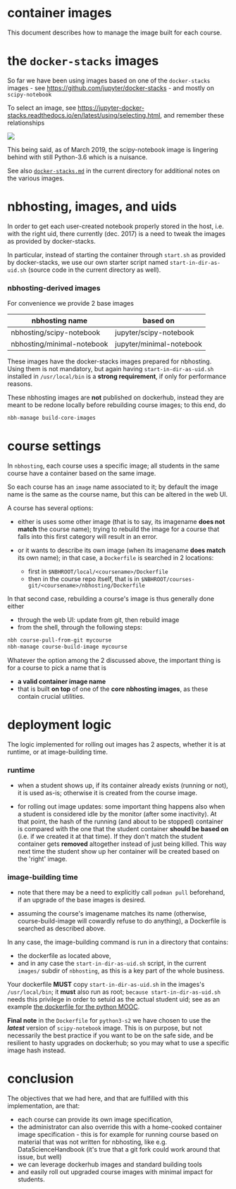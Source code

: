 # container images

This document describes how to manage the image built for each course.

# the `docker-stacks` images

So far we have been using images based on one of the `docker-stacks` images - see https://github.com/jupyter/docker-stacks  - and mostly on `scipy-notebook`

To select an image, see https://jupyter-docker-stacks.readthedocs.io/en/latest/using/selecting.html, and remember these relationships

![](inherit-diagram.png)


This being said, as of March 2019, the scipy-notebook image is lingering behind with still Python-3.6 which is a nuisance.

See also [`docker-stacks.md`](docker-stacks.md) in the current directory for additional notes on the various images.

# nbhosting, images, and uids

In order to get each user-created notebook properly stored in the host, i.e. with the right uid, there currently (dec. 2017) is a need to tweak the images as provided by docker-stacks.

In particular, instead of starting the container through `start.sh` as provided by docker-stacks, we use our own starter script named `start-in-dir-as-uid.sh` (source code in the current directory as well).


### nbhosting-derived images

For convenience we provide 2 base images

| nbhosting name | based on |
|----------------|----------|
| nbhosting/scipy-notebook | jupyter/scipy-notebook |
| nbhosting/minimal-notebook | jupyter/minimal-notebook |

These images have the docker-stacks images prepared for nbhosting.
Using them is not mandatory, but again having `start-in-dir-as-uid.sh` installed in `/usr/local/bin` is a **strong requirement**, if only for performance reasons.

These nbhosting images are **not** published on dockerhub, instead they are meant to be redone locally before rebuilding course images; to this end, do

```bash
nbh-manage build-core-images
```


# course settings

In `nbhosting`, each course uses a specific image; all students in the same course have a container based on the same image.

So each course has an `image` name  associated to it; by default the image name is the same as the course name, but this can be altered in the web UI.

A course has several options:

* either is uses some other image (that is to say, its imagename **does not
 match** the course name); trying to rebuild the image for a course that falls
 into this first category will result in an error.

* or it wants to describe its own image (when its imagename **does match** its own name); in that case, a `Dockerfile` is searched in 2 locations:
  * first in
   `$NBHROOT/local/<coursename>/Dockerfile`
  * then in the course repo itself, that is in
  `$NBHROOT/courses-git/<coursename>/nbhosting/Dockerfile`

In that second case, rebuilding a course's image is thus generally done either

* through the web UI: update from git, then rebuild image
* from the shell, through the following steps:

```bash
nbh course-pull-from-git mycourse
nbh-manage course-build-image mycourse
```

Whatever the option among the 2 discussed above, the important thing is for a course to pick a name that is
* **a valid container image name**
* that is built **on top** of one of the **core nbhosting images**, as these contain crucial utilities.


# deployment logic

The logic implemented for rolling out images has 2 aspects, whether it is at runtime, or at image-building time.

### runtime


* when a student shows up, if its container already exists (running or not), it is used as-is; otherwise it is created from the course image.

* for rolling out image updates: some important thing happens also when a student is considered idle by the monitor (after some inactivity). At that point, the hash of the running (and about to be stopped) container is compared with the one that the student container **should be based on** (i.e. if we created it at that time). If they don't match the student container gets **removed** altogether instead of just being killed. This way next time the student show up her container will be created based on the 'right' image.

### image-building time

* note that there may be a need to explicitly call `podman pull` beforehand, if an upgrade of the base images is desired.

* assuming the course's imagename matches its name (otherwise, course-build-image will cowardly refuse to do anything), a Dockerfile is searched as described above.

In any case, the image-building command is run in a directory that contains:

* the dockerfile as located above,
* and in any case the `start-in-dir-as-uid.sh` script, in the current `images/` subdir of `nbhosting`, as this is a key part of the whole business.

Your dockerfile **MUST** copy `start-in-dir-as-uid.sh` in the images's `/usr/local/bin`; it **must** also run as root; `because start-in-dir-as-uid.sh` needs this privilege in order to setuid as the actual student uid; see as an example [the dockerfile for the python MOOC](https://github.com/parmentelat/flotpython/blob/master/nbhosting/Dockerfile).

**Final note** in the `Dockerfile` for `python3-s2` we have chosen to use the ***latest*** version of `scipy-notebook` image. This is on purpose, but not necessarily the best practice if you want to be on the safe side, and be resilient to hasty upgrades on dockerhub; so you may what to use a specific image hash instead.

# conclusion

The objectives that we had here, and that are fulfilled with this implementation, are that:

* each course can provide its own image specification,
* the administrator can also override this with a home-cooked container image specification - this is for example for running course based on material that was not written for nbhosting, like e.g. DataScienceHandbook (it's true that a git fork could work around that issue, but well)
* we can leverage dockerhub images and standard building tools
* and easily roll out upgraded course images with minimal impact for students.
